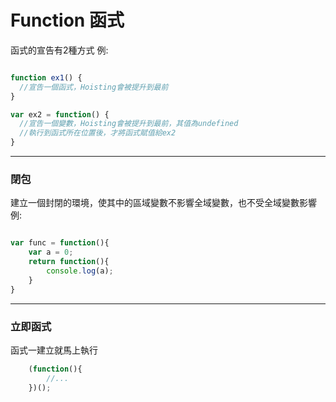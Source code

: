 # Function 函式
函式的宣告有2種方式
例:
```javascript

function ex1() {
  //宣告一個函式，Hoisting會被提升到最前
}

var ex2 = function() {
  //宣告一個變數，Hoisting會被提升到最前，其值為undefined
  //執行到函式所在位置後，才將函式賦值給ex2
}

```

---

### 閉包
建立一個封閉的環境，使其中的區域變數不影響全域變數，也不受全域變數影響
例:
```javascript

var func = function(){
    var a = 0;
    return function(){
        console.log(a);
    }
}

```

---

### 立即函式
函式一建立就馬上執行
```javascript
    (function(){
        //...
    })();
```
